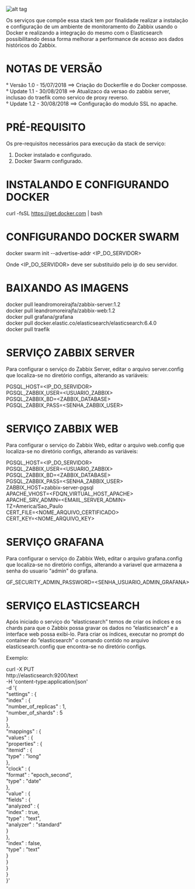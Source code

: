 ![alt tag](https://assets.zabbix.com/img/logo.svg)

Os serviços que compõe essa stack tem por finalidade realizar a instalação e configuração de um ambiente de monitoramento do Zabbix usando o Docker e realizando a integração do mesmo com o Elasticsearch possibilitando dessa forma melhorar a performance de acesso aos dados históricos do Zabbix.

# NOTAS DE VERSÃO
°  Versão 1.0 - 15/07/2018 ==> Criação do Dockerfile e do Docker composse.\
°  Update 1.1 - 30/08/2018 ==> Atualizaco da versao do zabbix server, inclusao do traefik como servico de proxy reverso.\
°  Update 1.2 - 30/08/2018 ==> Configuração do modulo SSL no apache. 

# PRÉ-REQUISITO
Os pre-requisitos necessários para execução da stack de serviço:
 1) Docker instalado e configurado.
 2) Docker Swarm configurado.

# INSTALANDO E CONFIGURANDO DOCKER
   curl -fsSL https://get.docker.com | bash

# CONFIGURANDO DOCKER SWARM
   docker swarm init --advertise-addr  <IP_DO_SERVIDOR>

   Onde <IP_DO_SERVIDOR> deve ser substituído pelo ip do seu servidor.

# BAIXANDO AS IMAGENS
   docker pull leandromoreirajfa/zabbix-server:1.2\
   docker pull leandromoreirajfa/zabbix-web:1.2\
   docker pull grafana/grafana\
   docker pull docker.elastic.co/elasticsearch/elasticsearch:6.4.0\
   docker pull traefik

# SERVIÇO ZABBIX SERVER
Para configurar o serviço do Zabbix Server, editar o arquivo server.config que localiza-se no diretório configs, alterando as variáveis:

PGSQL_HOST=<IP_DO_SERVIDOR>\
PGSQL_ZABBIX_USER=<USUARIO_ZABBIX>\
PGSQL_ZABBIX_BD=<ZABBIX_DATABASE>\
PGSQL_ZABBIX_PASS=<SENHA_ZABBIX_USER>

# SERVIÇO ZABBIX WEB
Para configurar o serviço do Zabbix Web, editar o arquivo web.config que localiza-se no diretório configs, alterando
as variáveis:

PGSQL_HOST=<IP_DO_SERVIDOR>\
PGSQL_ZABBIX_USER=<USUARIO_ZABBIX>\
PGSQL_ZABBIX_BD=<ZABBIX_DATABASE>\
PGSQL_ZABBIX_PASS=<SENHA_ZABBIX_USER>\
ZABBIX_HOST=zabbix-server-pgsql\
APACHE_VHOST=<FDQN_VIRTUAL_HOST_APACHE>\
APACHE_SRV_ADMIN=<EMAIIL_SERVER_ADMIN>\
TZ=America/Sao_Paulo\
CERT_FILE=<NOME_ARQUIVO_CERTIFICADO>\
CERT_KEY=<NOME_ARQUIVO_KEY>

# SERVIÇO GRAFANA
Para configurar o serviço do Zabbix Web, editar o arquivo grafana.config que localiza-se no diretório configs, alterando a variavel que armazena a senha do usuario "admin" do grafana.

GF_SECURITY_ADMIN_PASSWORD=<SENHA_USUARIO_ADMIN_GRAFANA>

# SERVIÇO ELASTICSEARCH
Após iniciado o serviço do “elasticsearch” temos de criar os índices e os chards para que o Zabbix possa gravar os dados no ”elasticsearch” e a interface web possa exibi-lo.
Para criar os índices, executar no prompt do container do ”elasticsearch” o comando contido no arquivo elasticsearch.config que encontra-se no diretório configs.

Exemplo:
  
curl -X PUT \
 http://elasticsearch:9200/text \
 -H 'content-type:application/json' \
 -d '{\
 "settings" : {\
    "index" : {\
       "number_of_replicas" : 1,\
       "number_of_shards" : 5\
    }\
 },\
 "mappings" : {\
    "values" : {\
       "properties" : {\
          "itemid" : {\
             "type" : "long"\
          },\
          "clock" : {\
             "format" : "epoch_second",\
             "type" : "date"\
          },\
          "value" : {\
             "fields" : {\
                "analyzed" : {\
                   "index" : true,\
                   "type" : "text",\
                   "analyzer" : "standard"\
                }\
             },\
             "index" : false,\
             "type" : "text"\
          }\
       }\
    }\
 }\
}'
